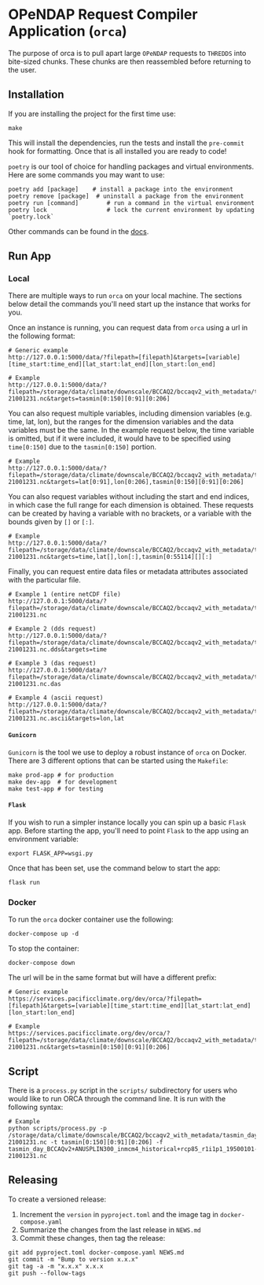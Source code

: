 # OPeNDAP Request Compiler Application (`orca`)

The purpose of orca is to pull apart large `OPeNDAP` requests to `THREDDS` into bite-sized chunks. These chunks are then reassembled before returning to the user.

## Installation
If you are installing the project for the first time use:
```
make
```
This will install the dependencies, run the tests and install the `pre-commit` hook for formatting. Once that is all installed you are ready to code!

`poetry` is our tool of choice for handling packages and virtual environments. Here are some commands you may want to use:
```
poetry add [package]    # install a package into the environment
poetry remove [package]  # uninstall a package from the environment
poetry run [command]        # run a command in the virtual environment
poetry lock                 # lock the current environment by updating `poetry.lock`
```
Other commands can be found in the [docs](https://pipenv.pypa.io/en/latest/).

## Run App
### Local
There are multiple ways to run `orca` on your local machine. The sections below detail the commands you'll need start up the instance that works for you.

Once an instance is running, you can request data from `orca` using a url in the following format:
```
# Generic example
http://127.0.0.1:5000/data/?filepath=[filepath]&targets=[variable][time_start:time_end][lat_start:lat_end][lon_start:lon_end]

# Example
http://127.0.0.1:5000/data/?filepath=/storage/data/climate/downscale/BCCAQ2/bccaqv2_with_metadata/tasmin_day_BCCAQv2+ANUSPLIN300_inmcm4_historical+rcp85_r1i1p1_19500101-21001231.nc&targets=tasmin[0:150][0:91][0:206]
```

You can also request multiple variables, including dimension variables (e.g. time, lat, lon), but the ranges for the dimension variables and the data variables must be the same. In the example request below, the time variable is omitted, but if it were included, it would have to be specified using `time[0:150]` due to the `tasmin[0:150]` portion.
```
# Example
http://127.0.0.1:5000/data/?filepath=/storage/data/climate/downscale/BCCAQ2/bccaqv2_with_metadata/tasmin_day_BCCAQv2+ANUSPLIN300_inmcm4_historical+rcp85_r1i1p1_19500101-21001231.nc&targets=lat[0:91],lon[0:206],tasmin[0:150][0:91][0:206]
```

You can also request variables without including the start and end indices, in which case the full range for each dimension is obtained. These requests can be created by having a variable with no brackets, or a variable with the bounds given by `[]` or `[:]`.
```
# Example
http://127.0.0.1:5000/data/?filepath=/storage/data/climate/downscale/BCCAQ2/bccaqv2_with_metadata/tasmin_day_BCCAQv2+ANUSPLIN300_inmcm4_historical+rcp85_r1i1p1_19500101-21001231.nc&targets=time,lat[],lon[:],tasmin[0:55114][][:]
```

Finally, you can request entire data files or metadata attributes associated with the particular file.
```
# Example 1 (entire netCDF file)
http://127.0.0.1:5000/data/?filepath=/storage/data/climate/downscale/BCCAQ2/bccaqv2_with_metadata/tasmin_day_BCCAQv2+ANUSPLIN300_inmcm4_historical+rcp85_r1i1p1_19500101-21001231.nc

# Example 2 (dds request)
http://127.0.0.1:5000/data/?filepath=/storage/data/climate/downscale/BCCAQ2/bccaqv2_with_metadata/tasmin_day_BCCAQv2+ANUSPLIN300_inmcm4_historical+rcp85_r1i1p1_19500101-21001231.nc.dds&targets=time

# Example 3 (das request)
http://127.0.0.1:5000/data/?filepath=/storage/data/climate/downscale/BCCAQ2/bccaqv2_with_metadata/tasmin_day_BCCAQv2+ANUSPLIN300_inmcm4_historical+rcp85_r1i1p1_19500101-21001231.nc.das

# Example 4 (ascii request)
http://127.0.0.1:5000/data/?filepath=/storage/data/climate/downscale/BCCAQ2/bccaqv2_with_metadata/tasmin_day_BCCAQv2+ANUSPLIN300_inmcm4_historical+rcp85_r1i1p1_19500101-21001231.nc.ascii&targets=lon,lat
```

#### `Gunicorn`
`Gunicorn` is the tool we use to deploy a robust instance of `orca` on Docker. There are 3 different options that can be started using the `Makefile`:
```
make prod-app # for production
make dev-app  # for development
make test-app # for testing
```

#### `Flask`
If you wish to run a simpler instance locally you can spin up a basic `Flask` app. Before starting the app, you'll need to point `Flask` to the app using an environment variable:
```
export FLASK_APP=wsgi.py
```

Once that has been set, use the command below to start the app:
```
flask run
```

### Docker
To run the `orca` docker container use the following:
```
docker-compose up -d
```
To stop the container:
```
docker-compose down
```

The url will be in the same format but will have a different prefix:
```
# Generic example
https://services.pacificclimate.org/dev/orca/?filepath=[filepath]&targets=[variable][time_start:time_end][lat_start:lat_end][lon_start:lon_end]

# Example
https://services.pacificclimate.org/dev/orca/?filepath=/storage/data/climate/downscale/BCCAQ2/bccaqv2_with_metadata/tasmin_day_BCCAQv2+ANUSPLIN300_inmcm4_historical+rcp85_r1i1p1_19500101-21001231.nc&targets=tasmin[0:150][0:91][0:206]
```

## Script
There is a `process.py` script in the `scripts/` subdirectory for users who would like to run ORCA through the command line. It is run with the following syntax:
```
# Example
python scripts/process.py -p /storage/data/climate/downscale/BCCAQ2/bccaqv2_with_metadata/tasmin_day_BCCAQv2+ANUSPLIN300_inmcm4_historical+rcp85_r1i1p1_19500101-21001231.nc -t tasmin[0:150][0:91][0:206] -f tasmin_day_BCCAQv2+ANUSPLIN300_inmcm4_historical+rcp85_r1i1p1_19500101-21001231.nc
```

## Releasing
To create a versioned release:

1. Increment the `version` in `pyproject.toml` and the image tag in `docker-compose.yaml`
2. Summarize the changes from the last release in `NEWS.md`
3. Commit these changes, then tag the release:
```
git add pyproject.toml docker-compose.yaml NEWS.md
git commit -m "Bump to version x.x.x"
git tag -a -m "x.x.x" x.x.x
git push --follow-tags
```
